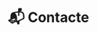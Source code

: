 ---
# An instance of the Contact widget.
# Documentation: https://sourcethemes.com/academic/docs/page-builder/
widget: contact

# This file represents a page section.
headless: true

# Order that this section appears on the page.
weight: 8

title: "📬 Contacte"
subtitle:

content:
  email:
  contact_links:
    - icon: "twitter"
      icon_pack: svg
      name: "Segueix-nos a Twitter"
      link: "https://twitter.com/fqmente"
    - icon: "instagram"
      icon_pack: svg
      name: "Segueix-nos a Instagram"
      link: "https://www.instagram.com/fisiquimicamente/"
    - icon: "pinterest"
      icon_pack: svg
      name: "Segueix-nos a Pinterest"
      link: "https://www.pinterest.es/fisiquimicamente/"
    - icon: telegram
      icon_pack: svg
      name: "Subscriu-te al canal de Telegram"
      link: "https://t.me/fisiquimicamente"      
    - icon: "discord"
      icon_pack: svg
      name: "Uneix-te a el servidor d'Discord"
      link: "https://discord.gg/kJqPqTJ"

  # Automatically link email and phone or display as text?
  autolink: true
  
  # Email form provider
  form:
    provider: formspree
    formspree:
      id: mbjeavzq
  
design:
  columns: '1'
  background:
    # color: "#FFFFF8"

advanced:
  css_style: "padding-bottom: 0px;"
---